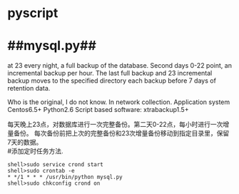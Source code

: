 ﻿# pyscript
##mysql.py##
====================================================
at 23 every night, a full backup of the database. Second days 0-22 point, an incremental backup per hour.
The last full backup and 23 incremental backup moves to the specified directory 
 each backup before 7 days of retention data.

Who is the original, I do not know. In network collection.
Application system Centos6.5+
Python2.6
Script based software: xtrabackup1.5+ 

每天晚上23点，对数据库进行一次完整备份。第二天0-22点，每小时进行一次增量备份。
每次备份前把上次的完整备份和23次增量备份移动到指定目录里，保留7天的数据。    
#添加定时任务方法.
```
shell>sudo service crond start
shell>sudo crontab -e
* */1 * * * /usr/bin/python mysql.py
shell>sudo chkconfig crond on
```
